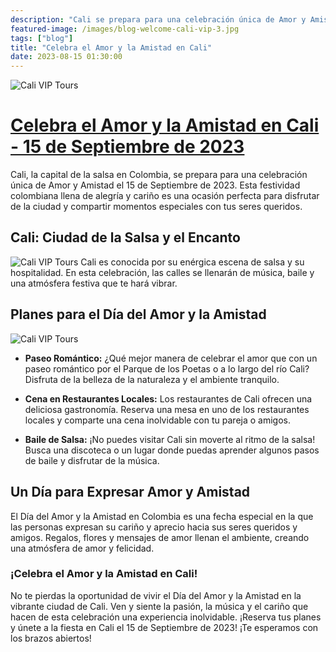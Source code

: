 ```yaml
---
description: "Cali se prepara para una celebración única de Amor y Amistad el 15 de Septiembre de 2023. Esta festividad colombiana llena de alegría y cariño es una ocasión perfecta para disfrutar de la ciudad y compartir momentos especiales con tus seres queridos."
featured-image: /images/blog-welcome-cali-vip-3.jpg
tags: ["blog"]
title: "Celebra el Amor y la Amistad en Cali"
date: 2023-08-15 01:30:00
---
```


![Cali VIP Tours](/images/blog-welcome-cali-vip-3.jpg)

# [Celebra el Amor y la Amistad en Cali - 15 de Septiembre de 2023](#)

Cali, la capital de la salsa en Colombia, se prepara para una celebración única de Amor y Amistad el 15 de Septiembre de 2023. Esta festividad colombiana llena de alegría y cariño es una ocasión perfecta para disfrutar de la ciudad y compartir momentos especiales con tus seres queridos.

## Cali: Ciudad de la Salsa y el Encanto

![Cali VIP Tours](/images/blog-welcome-cali-vip-4.jpg)
Cali es conocida por su enérgica escena de salsa y su hospitalidad. En esta celebración, las calles se llenarán de música, baile y una atmósfera festiva que te hará vibrar.

## Planes para el Día del Amor y la Amistad

![Cali VIP Tours](/images/blog-welcome-cali-vip-5.jpg)

- **Paseo Romántico:** ¿Qué mejor manera de celebrar el amor que con un paseo romántico por el Parque de los Poetas o a lo largo del río Cali? Disfruta de la belleza de la naturaleza y el ambiente tranquilo.

- **Cena en Restaurantes Locales:** Los restaurantes de Cali ofrecen una deliciosa gastronomía. Reserva una mesa en uno de los restaurantes locales y comparte una cena inolvidable con tu pareja o amigos.

- **Baile de Salsa:** ¡No puedes visitar Cali sin moverte al ritmo de la salsa! Busca una discoteca o un lugar donde puedas aprender algunos pasos de baile y disfrutar de la música.

## Un Día para Expresar Amor y Amistad

El Día del Amor y la Amistad en Colombia es una fecha especial en la que las personas expresan su cariño y aprecio hacia sus seres queridos y amigos. Regalos, flores y mensajes de amor llenan el ambiente, creando una atmósfera de amor y felicidad.

### ¡Celebra el Amor y la Amistad en Cali!

No te pierdas la oportunidad de vivir el Día del Amor y la Amistad en la vibrante ciudad de Cali. Ven y siente la pasión, la música y el cariño que hacen de esta celebración una experiencia inolvidable. ¡Reserva tus planes y únete a la fiesta en Cali el 15 de Septiembre de 2023! ¡Te esperamos con los brazos abiertos!
